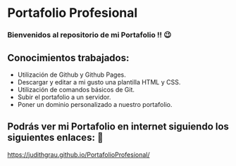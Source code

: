 # Portafolio Profesional
### Bienvenidos al repositorio de mi Portafolio !! 😉

## Conocimientos trabajados:

- Utilización de Github y Github Pages.
- Descargar y editar a mi gusto una plantilla HTML y CSS.
- Utilización de comandos básicos de Git.
- Subir el portafolio a un servidor.
- Poner un dominio personalizado a nuestro portafolio.

## Podrás ver mi Portafolio en internet siguiendo los siguientes enlaces: 🧐
https://judithgrau.github.io/PortafolioProfesional/

